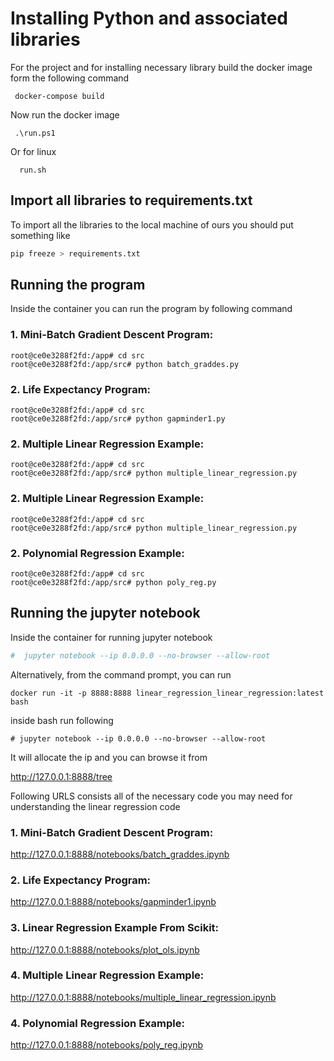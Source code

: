 # Installing Python and associated libraries

For the project and for installing necessary library build the docker image form the following command

```
 docker-compose build
```
Now run the docker image

```
 .\run.ps1
```
Or for linux
```
  run.sh
```

## Import all libraries to requirements.txt

To import all the libraries to the local machine of ours you should put something like

```bash
pip freeze > requirements.txt
```

## Running the program

Inside the container you can run the program by following command

### 1. Mini-Batch Gradient Descent Program:

```
root@ce0e3288f2fd:/app# cd src
root@ce0e3288f2fd:/app/src# python batch_graddes.py
```

### 2. Life Expectancy Program:

```
root@ce0e3288f2fd:/app# cd src
root@ce0e3288f2fd:/app/src# python gapminder1.py
```

### 2. Multiple Linear Regression Example:

```
root@ce0e3288f2fd:/app# cd src
root@ce0e3288f2fd:/app/src# python multiple_linear_regression.py
```

### 2. Multiple Linear Regression Example:

```
root@ce0e3288f2fd:/app# cd src
root@ce0e3288f2fd:/app/src# python multiple_linear_regression.py
```
### 2. Polynomial Regression Example:

```
root@ce0e3288f2fd:/app# cd src
root@ce0e3288f2fd:/app/src# python poly_reg.py
```

## Running the jupyter notebook

Inside the container for running jupyter notebook

```bash
#  jupyter notebook --ip 0.0.0.0 --no-browser --allow-root
```
Alternatively, from the command prompt, you can run

```
docker run -it -p 8888:8888 linear_regression_linear_regression:latest bash
```

inside bash run following

```
# jupyter notebook --ip 0.0.0.0 --no-browser --allow-root
```
It will allocate the ip and you can browse it from 

http://127.0.0.1:8888/tree

Following URLS consists all of the necessary code you may need for understanding the linear regression code

### 1. Mini-Batch Gradient Descent Program:

http://127.0.0.1:8888/notebooks/batch_graddes.ipynb

### 2. Life Expectancy Program:

http://127.0.0.1:8888/notebooks/gapminder1.ipynb

### 3. Linear Regression Example From Scikit:

http://127.0.0.1:8888/notebooks/plot_ols.ipynb

### 4. Multiple Linear Regression Example:

http://127.0.0.1:8888/notebooks/multiple_linear_regression.ipynb

### 4. Polynomial Regression Example:

http://127.0.0.1:8888/notebooks/poly_reg.ipynb
